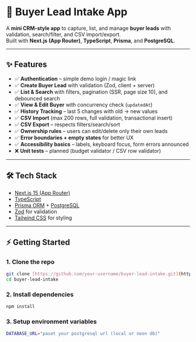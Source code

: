 # 🏡 Buyer Lead Intake App

A **mini CRM-style app** to capture, list, and manage **buyer leads** with validation, search/filter, and CSV import/export.  
Built with **Next.js (App Router)**, **TypeScript**, **Prisma**, and **PostgreSQL**.

---

## ✨ Features

- ✅ **Authentication** – simple demo login / magic link  
- ✅ **Create Buyer Lead** with validation (Zod, client + server)  
- ✅ **List & Search** with filters, pagination (SSR, page size 10), and debounced search  
- ✅ **View & Edit Buyer** with concurrency check (`updatedAt`)  
- ✅ **History Tracking** – last 5 changes with old → new values  
- ✅ **CSV Import** (max 200 rows, full validation, transactional insert)  
- ✅ **CSV Export** – respects filters/search/sort  
- ✅ **Ownership rules** – users can edit/delete only their own leads  
- ✅ **Error boundaries + empty states** for better UX  
- ✅ **Accessibility basics** – labels, keyboard focus, form errors announced  
- ❌ **Unit tests** – planned (budget validator / CSV row validator)  

---

## 🛠️ Tech Stack

- [Next.js 15 (App Router)](https://nextjs.org/)  
- [TypeScript](https://www.typescriptlang.org/)  
- [Prisma ORM](https://www.prisma.io/) + [PostgreSQL](https://www.postgresql.org/)  
- [Zod](https://zod.dev/) for validation  
- [Tailwind CSS](https://tailwindcss.com/) for styling  

---

## ⚡ Getting Started

### 1. Clone the repo
```bash
git clone [https://github.com/your-username/buyer-lead-intake.git](https://github.com/Iftekhar19/buyer-lead-intake.git)
cd buyer-lead-intake
```

### 2. Install dependencies
```bash
npm install
```

### 3. Setup environment variables
```bash
DATABASE_URL="paset your postgresql url (local or neon db)"
```









